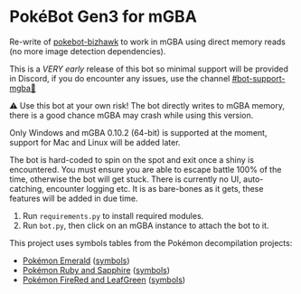 # PokéBot Gen3 for mGBA

Re-write of [pokebot-bizhawk](https://github.com/40Cakes/pokebot-bizhawk) to work in mGBA using direct memory reads (no more image detection dependencies).

This is a *VERY early* release of this bot so minimal support will be provided in Discord, if you do encounter any issues, use the channel [#bot-support-mgba🧪](https://discord.com/channels/1057088810950860850/1139190426834833528)

⚠ Use this bot at your own risk! The bot directly writes to mGBA memory, there is a good chance mGBA may crash while using this version.

Only Windows and mGBA 0.10.2 (64-bit) is supported at the moment, support for Mac and Linux will be added later.

The bot is hard-coded to spin on the spot and exit once a shiny is encountered. You must ensure you are able to escape battle 100% of the time, otherwise the bot will get stuck. There is currently no UI, auto-catching, encounter logging etc. It is as bare-bones as it gets, these features will be added in due time.

1. Run `requirements.py` to install required modules.
2. Run `bot.py`, then click on an mGBA instance to attach the bot to it.

This project uses symbols tables from the Pokémon decompilation projects:

- [Pokémon Emerald](https://github.com/pret/pokeemerald) ([symbols](https://github.com/pret/pokeemerald/tree/symbols))
- [Pokémon Ruby and Sapphire](https://github.com/pret/pokeruby) ([symbols](https://github.com/pret/pokeruby/tree/symbols))
- [Pokémon FireRed and LeafGreen](https://github.com/pret/pokefirered) ([symbols](https://github.com/pret/pokefirered/tree/symbols))